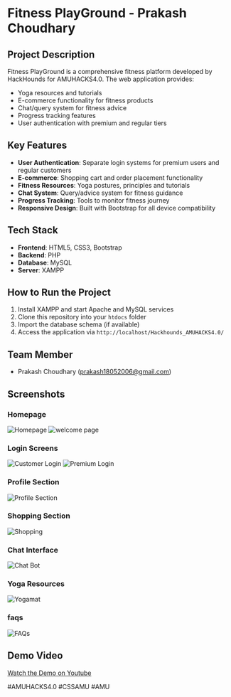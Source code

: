 # Fitness PlayGround - Prakash Choudhary

## Project Description
Fitness PlayGround is a comprehensive fitness platform developed by HackHounds for AMUHACKS4.0. The web application provides:
- Yoga resources and tutorials
- E-commerce functionality for fitness products
- Chat/query system for fitness advice
- Progress tracking features
- User authentication with premium and regular tiers

## Key Features
- **User Authentication**: Separate login systems for premium users and regular customers
- **E-commerce**: Shopping cart and order placement functionality
- **Fitness Resources**: Yoga postures, principles and tutorials
- **Chat System**: Query/advice system for fitness guidance
- **Progress Tracking**: Tools to monitor fitness journey
- **Responsive Design**: Built with Bootstrap for all device compatibility

## Tech Stack
- **Frontend**: HTML5, CSS3, Bootstrap
- **Backend**: PHP
- **Database**: MySQL
- **Server**: XAMPP

## How to Run the Project
1. Install XAMPP and start Apache and MySQL services
2. Clone this repository into your `htdocs` folder
3. Import the database schema (if available)
4. Access the application via `http://localhost/Hackhounds_AMUHACKS4.0/`

## Team Member
- Prakash Choudhary (prakash18052006@gmail.com)

## Screenshots

### Homepage
![Homepage](./images/Fitness%20Playground%20Logo.jpg)
![welcome page](./images/welcome%20page.jpeg)

### Login Screens
![Customer Login](./images/normalusers.jpeg)
![Premium Login](./images/Premiumusers.jpeg)

### Profile Section
![Profile Section](./images/profile.jpeg)

### Shopping Section
![Shopping](./shared/images/online-shop-7090105.png)

### Chat Interface
![Chat Bot](./images/Chatbot.jpeg)

### Yoga Resources
![Yogamat](./images/yoga%20and%20exercies.jpeg)

### faqs
![FAQs](./images/FAQs.jpeg)

## Demo Video
[Watch the Demo on Youtube](https://youtu.be/UnWHG3e0wZ0?si=WVEBaRD7m7hb7R8k)

#AMUHACKS4.0 #CSSAMU #AMU
